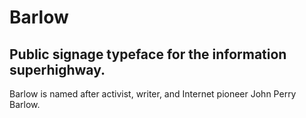 # Barlow

## Public signage typeface for the information superhighway.

Barlow is named after activist, writer, and Internet pioneer John Perry Barlow.

